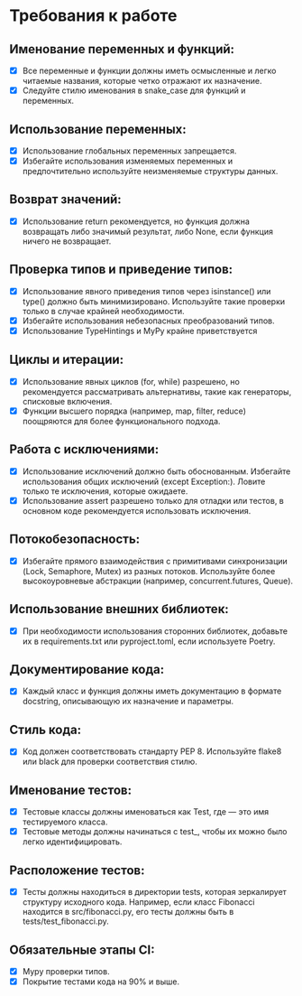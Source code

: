 # Требования к работе
## Именование переменных и функций:
- [x] Все переменные и функции должны иметь осмысленные и легко читаемые названия, которые четко отражают их назначение.
- [x] Следуйте стилю именования в snake_case для функций и переменных.
## Использование переменных:
- [x] Использование глобальных переменных запрещается.
- [x] Избегайте использования изменяемых переменных и предпочтительно используйте неизменяемые структуры данных.
## Возврат значений:
- [x] Использование return рекомендуется, но функция должна возвращать либо значимый результат, либо None, если функция ничего не возвращает.
## Проверка типов и приведение типов:
- [x] Использование явного приведения типов через isinstance() или type() должно быть минимизировано. Используйте такие проверки только в случае крайней необходимости.
- [x] Избегайте использования небезопасных преобразований типов.
- [x] Использование TypeHintings и MyPy крайне приветствуется
## Циклы и итерации:
- [x] Использование явных циклов (for, while) разрешено, но рекомендуется рассматривать альтернативы, такие как генераторы, списковые включения.
- [x] Функции высшего порядка (например, map, filter, reduce) поощряются для более функционального подхода.
## Работа с исключениями:
- [x] Использование исключений должно быть обоснованным. Избегайте использования общих исключений (except Exception:). Ловите только те исключения, которые ожидаете.
- [x] Использование assert разрешено только для отладки или тестов, в основном коде рекомендуется использовать исключения.
## Потокобезопасность:
- [x] Избегайте прямого взаимодействия с примитивами синхронизации (Lock, Semaphore, Mutex) из разных потоков. Используйте более высокоуровневые абстракции (например, concurrent.futures, Queue).
## Использование внешних библиотек:
- [x] При необходимости использования сторонних библиотек, добавьте их в requirements.txt или pyproject.toml, если используете Poetry.
## Документирование кода:
- [x] Каждый класс и функция должны иметь документацию в формате docstring, описывающую их назначение и параметры.
## Cтиль кода:
- [x] Код должен соответствовать стандарту PEP 8. Используйте flake8 или black для проверки соответствия стилю.
## Именование тестов:
- [x] Тестовые классы должны именоваться как Test<ClassName>, где <ClassName> — это имя тестируемого класса.
- [x] Тестовые методы должны начинаться с test_, чтобы их можно было легко идентифицировать.
## Расположение тестов:
- [x] Тесты должны находиться в директории tests, которая зеркалирует структуру исходного кода. Например, если класс Fibonacci находится в src/fibonacci.py, его тесты должны быть в tests/test_fibonacci.py.
## Обязательные этапы CI:
- [x] Mypy проверки типов.
- [x] Покрытие тестами кода на 90% и выше.
